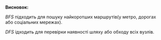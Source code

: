__Висновок:__

_BFS_ підходить для пошуку найкоротших маршрутів(у метро, дорогах або соціальних мережах).

_DFS_ ідходить для перевірки наявності шляху або обходу всіх вузлів.
